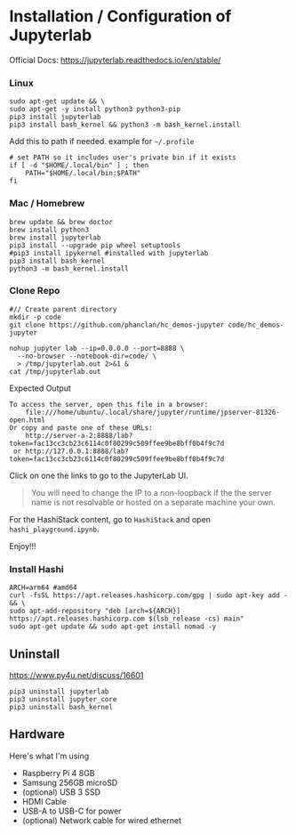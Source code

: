 # Installation / Configuration of Jupyterlab

Official Docs: https://jupyterlab.readthedocs.io/en/stable/

### Linux

```shell
sudo apt-get update && \
sudo apt-get -y install python3 python3-pip
pip3 install jupyterlab
pip3 install bash_kernel && python3 -m bash_kernel.install
```

Add this to path if needed. example for `~/.profile`
```shell
# set PATH so it includes user's private bin if it exists
if [ -d "$HOME/.local/bin" ] ; then
    PATH="$HOME/.local/bin:$PATH"
fi
```

### Mac / Homebrew

```shell
brew update && brew doctor
brew install python3
brew install jupyterlab
pip3 install --upgrade pip wheel setuptools
#pip3 install ipykernel #installed with jupyterlab
pip3 install bash_kernel
python3 -m bash_kernel.install
```


### Clone Repo
```shell
#// Create parent directory
mkdir -p code
git clone https://github.com/phanclan/hc_demos-jupyter code/hc_demos-jupyter
```

```
nohup jupyter lab --ip=0.0.0.0 --port=8888 \
  --no-browser --notebook-dir=code/ \
  > /tmp/jupyterlab.out 2>&1 &
cat /tmp/jupyterlab.out
```

Expected Output
```
To access the server, open this file in a browser:
    file:///home/ubuntu/.local/share/jupyter/runtime/jpserver-81326-open.html
Or copy and paste one of these URLs:
    http://server-a-2:8888/lab?token=fac13cc3cb23c6114c0f80299c509ffee9be8bff0b4f9c7d
 or http://127.0.0.1:8888/lab?token=fac13cc3cb23c6114c0f80299c509ffee9be8bff0b4f9c7d
```

Click on one the links to go to the JupyterLab UI.

> You will need to change the IP to a non-loopback if the the server name is not resolvable or hosted on a separate machine your own.

For the HashiStack content, go to `HashiStack` and open `hashi_playground.ipynb`.

Enjoy!!!

### Install Hashi

```shell
ARCH=arm64 #amd64
curl -fsSL https://apt.releases.hashicorp.com/gpg | sudo apt-key add - && \
sudo apt-add-repository "deb [arch=${ARCH}] https://apt.releases.hashicorp.com $(lsb_release -cs) main"
sudo apt-get update && sudo apt-get install nomad -y
```



## Uninstall
https://www.py4u.net/discuss/16601

```shell
pip3 uninstall jupyterlab
pip3 uninstall jupyter_core
pip3 uninstall bash_kernel
```

## Hardware

Here's what I'm using

* Raspberry Pi 4 8GB
* Samsung 256GB microSD
* (optional) USB 3 SSD
* HDMI Cable
* USB-A to USB-C for power
* (optional) Network cable for wired ethernet